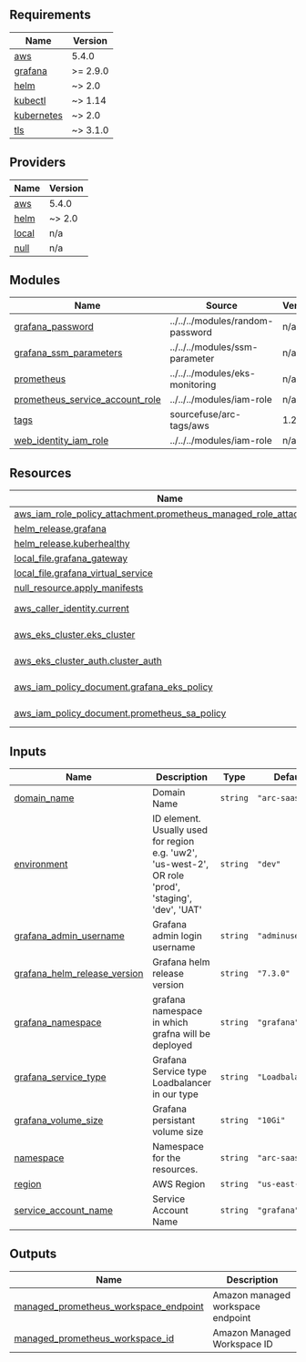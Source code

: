 <!-- BEGIN_TF_DOCS -->
## Requirements

| Name | Version |
|------|---------|
| <a name="requirement_aws"></a> [aws](#requirement\_aws) | 5.4.0 |
| <a name="requirement_grafana"></a> [grafana](#requirement\_grafana) | >= 2.9.0 |
| <a name="requirement_helm"></a> [helm](#requirement\_helm) | ~> 2.0 |
| <a name="requirement_kubectl"></a> [kubectl](#requirement\_kubectl) | ~> 1.14 |
| <a name="requirement_kubernetes"></a> [kubernetes](#requirement\_kubernetes) | ~> 2.0 |
| <a name="requirement_tls"></a> [tls](#requirement\_tls) | ~> 3.1.0 |

## Providers

| Name | Version |
|------|---------|
| <a name="provider_aws"></a> [aws](#provider\_aws) | 5.4.0 |
| <a name="provider_helm"></a> [helm](#provider\_helm) | ~> 2.0 |
| <a name="provider_local"></a> [local](#provider\_local) | n/a |
| <a name="provider_null"></a> [null](#provider\_null) | n/a |

## Modules

| Name | Source | Version |
|------|--------|---------|
| <a name="module_grafana_password"></a> [grafana\_password](#module\_grafana\_password) | ../../../modules/random-password | n/a |
| <a name="module_grafana_ssm_parameters"></a> [grafana\_ssm\_parameters](#module\_grafana\_ssm\_parameters) | ../../../modules/ssm-parameter | n/a |
| <a name="module_prometheus"></a> [prometheus](#module\_prometheus) | ../../../modules/eks-monitoring | n/a |
| <a name="module_prometheus_service_account_role"></a> [prometheus\_service\_account\_role](#module\_prometheus\_service\_account\_role) | ../../../modules/iam-role | n/a |
| <a name="module_tags"></a> [tags](#module\_tags) | sourcefuse/arc-tags/aws | 1.2.5 |
| <a name="module_web_identity_iam_role"></a> [web\_identity\_iam\_role](#module\_web\_identity\_iam\_role) | ../../../modules/iam-role | n/a |

## Resources

| Name | Type |
|------|------|
| [aws_iam_role_policy_attachment.prometheus_managed_role_attachment](https://registry.terraform.io/providers/aws/5.4.0/docs/resources/iam_role_policy_attachment) | resource |
| [helm_release.grafana](https://registry.terraform.io/providers/helm/latest/docs/resources/release) | resource |
| [helm_release.kuberhealthy](https://registry.terraform.io/providers/helm/latest/docs/resources/release) | resource |
| [local_file.grafana_gateway](https://registry.terraform.io/providers/hashicorp/local/latest/docs/resources/file) | resource |
| [local_file.grafana_virtual_service](https://registry.terraform.io/providers/hashicorp/local/latest/docs/resources/file) | resource |
| [null_resource.apply_manifests](https://registry.terraform.io/providers/hashicorp/null/latest/docs/resources/resource) | resource |
| [aws_caller_identity.current](https://registry.terraform.io/providers/aws/5.4.0/docs/data-sources/caller_identity) | data source |
| [aws_eks_cluster.eks_cluster](https://registry.terraform.io/providers/aws/5.4.0/docs/data-sources/eks_cluster) | data source |
| [aws_eks_cluster_auth.cluster_auth](https://registry.terraform.io/providers/aws/5.4.0/docs/data-sources/eks_cluster_auth) | data source |
| [aws_iam_policy_document.grafana_eks_policy](https://registry.terraform.io/providers/aws/5.4.0/docs/data-sources/iam_policy_document) | data source |
| [aws_iam_policy_document.prometheus_sa_policy](https://registry.terraform.io/providers/aws/5.4.0/docs/data-sources/iam_policy_document) | data source |

## Inputs

| Name | Description | Type | Default | Required |
|------|-------------|------|---------|:--------:|
| <a name="input_domain_name"></a> [domain\_name](#input\_domain\_name) | Domain Name | `string` | `"arc-saas.net"` | no |
| <a name="input_environment"></a> [environment](#input\_environment) | ID element. Usually used for region e.g. 'uw2', 'us-west-2', OR role 'prod', 'staging', 'dev', 'UAT' | `string` | `"dev"` | no |
| <a name="input_grafana_admin_username"></a> [grafana\_admin\_username](#input\_grafana\_admin\_username) | Grafana admin login username | `string` | `"adminuser"` | no |
| <a name="input_grafana_helm_release_version"></a> [grafana\_helm\_release\_version](#input\_grafana\_helm\_release\_version) | Grafana helm release version | `string` | `"7.3.0"` | no |
| <a name="input_grafana_namespace"></a> [grafana\_namespace](#input\_grafana\_namespace) | grafana namespace in which grafna will be deployed | `string` | `"grafana"` | no |
| <a name="input_grafana_service_type"></a> [grafana\_service\_type](#input\_grafana\_service\_type) | Grafana Service type Loadbalancer in our type | `string` | `"Loadbalancer"` | no |
| <a name="input_grafana_volume_size"></a> [grafana\_volume\_size](#input\_grafana\_volume\_size) | Grafana persistant volume size | `string` | `"10Gi"` | no |
| <a name="input_namespace"></a> [namespace](#input\_namespace) | Namespace for the resources. | `string` | `"arc-saas"` | no |
| <a name="input_region"></a> [region](#input\_region) | AWS Region | `string` | `"us-east-1"` | no |
| <a name="input_service_account_name"></a> [service\_account\_name](#input\_service\_account\_name) | Service Account Name | `string` | `"grafana"` | no |

## Outputs

| Name | Description |
|------|-------------|
| <a name="output_managed_prometheus_workspace_endpoint"></a> [managed\_prometheus\_workspace\_endpoint](#output\_managed\_prometheus\_workspace\_endpoint) | Amazon managed workspace endpoint |
| <a name="output_managed_prometheus_workspace_id"></a> [managed\_prometheus\_workspace\_id](#output\_managed\_prometheus\_workspace\_id) | Amazon Managed Workspace ID |
<!-- END_TF_DOCS -->